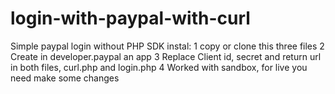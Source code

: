 # login-with-paypal-with-curl
Simple paypal login without PHP SDK
instal:
1 copy or clone this three files
2 Create in developer.paypal an app
3 Replace Client id, secret and return url in both files, curl.php and login.php
4 Worked with sandbox, for live you need make some changes

